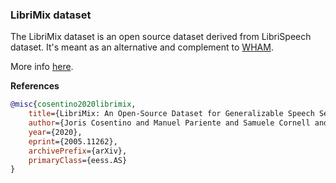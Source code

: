 ### LibriMix dataset

The LibriMix dataset is an open source dataset 
derived from LibriSpeech dataset. It's meant as an alternative and complement
to [WHAM](./../wham/).

More info [here](https://github.com/JorisCos/LibriMix).

**References**
```BibTeX
@misc{cosentino2020librimix,
    title={LibriMix: An Open-Source Dataset for Generalizable Speech Separation},
    author={Joris Cosentino and Manuel Pariente and Samuele Cornell and Antoine Deleforge and Emmanuel Vincent},
    year={2020},
    eprint={2005.11262},
    archivePrefix={arXiv},
    primaryClass={eess.AS}
}
```